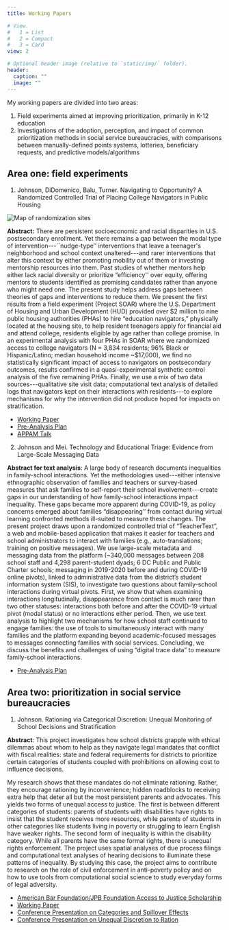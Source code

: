```yaml
---
title: Working Papers

# View.
#   1 = List
#   2 = Compact
#   3 = Card
view: 2

# Optional header image (relative to `static/img/` folder).
header:
  caption: ""
  image: ""
---
```


My working papers are divided into two areas:

1. Field experiments aimed at improving prioritization, primarily in K-12 education
2. Investigations of the adoption, perception, and impact of common prioritization methods in social service bureaucracies, with comparisons between manually-defined points systems, lotteries, beneficiary requests, and predictive models/algorithms 

## Area one: field experiments

1. Johnson, DiDomenico, Balu, Turner. Navigating to Opportunity? A Randomized Controlled Trial of Placing College Navigators in Public Housing

![Map of randomization sites](img/amps_v_pov.png)

**Abstract:** There are persistent socioeconomic and racial disparities in U.S. postsecondary enrollment. Yet there remains a gap between the modal type of intervention---``nudge-type’’ interventions that leave a teenager's neighborhood and school context unaltered---and rarer interventions that alter this context by either promoting mobility out of them or investing mentorship resources into them. Past studies of whether mentors help either lack racial diversity or prioritize “efficiency'' over equity, offering mentors to students identified as promising candidates rather than anyone who might need one. The present study helps address gaps between theories of gaps and interventions to reduce them. We present the first results from a field experiment (Project SOAR) where the U.S. Department of Housing and Urban Development (HUD) provided over \$2 million to nine public housing authorities (PHAs) to hire “education navigators,” physically located at the housing site, to help resident teenagers apply for financial aid and attend college, residents eligible by age rather than college promise. In an experimental analysis with four PHAs in SOAR where we randomized access to college navigators (N = 3,834 residents; 96\% Black or Hispanic/Latino; median household income ~\$17,000), we find no statistically significant impact of access to navigators on postsecondary outcomes, results confirmed in a quasi-experimental synthetic control analysis of the five remaining PHAs. Finally, we use a mix of two data sources---qualitative site visit data; computational text analysis of detailed logs that navigators kept on their interactions with residents---to explore mechanisms for why the intervention did not produce hoped for impacts on stratification. 

- [Working Paper](https://www.dropbox.com/s/4ipz42ueuprjl86/rjohnson_navigatorspublichousing_writingsample.pdf?dl=0)
- [Pre-Analysis Plan](https://oes.gsa.gov/assets/analysis/1732-3-Analysis-Plan.pdf)
- [APPAM Talk](https://appam.confex.com/appam/2020/meetingapp.cgi/Paper/38008)

2. Johnson and Mei. Technology and Educational Triage: Evidence from Large-Scale Messaging Data

**Abstract for text analysis**: A large body of research documents inequalities in family-school interactions. Yet the methodologies used---either intensive ethnographic observation of families and teachers or survey-based measures that ask families to self-report their school involvement---create gaps in our understanding of how family-school interactions impact inequality. These gaps became more apparent during COVID-19, as policy concerns emerged about families “disappearing’’ from contact during virtual learning confronted methods ill-suited to measure these changes. The present project draws upon a randomized controlled trial of “TeacherText”, a web and mobile-based application that makes it easier for teachers and school administrators to interact with families (e.g., auto-translations; training on positive messages). We use large-scale metadata and messaging data from the platform (~340,000 messages between 208 school staff and 4,298 parent-student dyads; 6 DC Public and Public Charter schools; messaging in 2019-2020 before and during COVID-19 online pivots), linked to administrative data from the district’s student information system (SIS), to investigate two questions about family-school interactions during virtual pivots. First, we show that when examining interactions longitudinally, disappearance from contact is much rarer than two other statuses: interactions both before and after the COVID-19 virtual pivot (modal status) or no interactions either period. Then, we use text analysis to highlight two mechanisms for how school staff continued to engage families: the use of tools to simultaneously interact with many families and the platform expanding beyond academic-focused messages to messages connecting families with social services. Concluding, we discuss the benefits and challenges of using “digital trace data” to measure family-school interactions.

- [Pre-Analysis Plan](https://osf.io/jhmns/)

## Area two: prioritization in social service bureaucracies 

1. Johnson. Rationing via Categorical Discretion: Unequal Monitoring of School Decisions and Stratification

**Abstract**: This project investigates how school districts grapple with ethical dilemmas about whom to help as they navigate legal mandates that conflict with fiscal realities: state and federal requirements for districts to prioritize certain categories of students coupled with prohibitions on allowing cost to influence decisions.

My research shows that these mandates do not eliminate rationing.  Rather, they encourage rationing by inconvenience; hidden roadblocks to receiving extra help that deter all but the most persistent parents and advocates. This yields two forms of unequal access to justice. The first is between different categories of students: parents of students with disabilities have rights to insist that the student receives more resources, while parents of students in other categories like students living in poverty or struggling to learn English have weaker rights. The second form of inequality is within the disability category. While all parents have the same formal rights, there is unequal rights enforcement. The project uses spatial analyses of due process filings and computational text analyses of hearing decisions to illuminate these patterns of inequality. By studying this case, the project aims to contribute to research on the role of civil enforcement in anti-poverty policy and on how to use tools from computational social science to study everyday forms of legal adversity.


- [American Bar Foundation/JPB Foundation Access to Justice Scholarship](http://www.americanbarfoundation.org/research/Fellowshipopportunities/ABF_JPB_Foundation_Access_to_Justice_Scholars_Program0/2020_Access_to_Justice_Scholars.html)
- [Working Paper](https://www.dropbox.com/home/writingsamples_fall21?preview=rjohnson_discretionIEPs_writingsample.pdf)
- [Conference Presentation on Categories and Spillover Effects](https://conference.nber.org/conferences/2018/CHEDs18/summary1.html)
- [Conference Presentation on Unequal Discretion to Ration](https://convention2.allacademic.com/one/asa/asa17/index.php?cmd=Online+Program+View+Paper&selected_paper_id=1254808&PHPSESSID=fsefc6gkk4paan7nriobkdkvbi)


